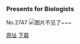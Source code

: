 ### Presents for Biologists
No.2747
![图片不见了~~~](https://imgs.xkcd.com/comics/presents_for_biologists.png)

[原址](https://xkcd.com//2747) [下载](https://imgs.xkcd.com/comics/presents_for_biologists.png)

